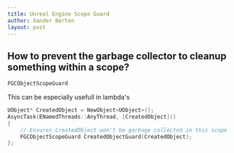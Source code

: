 ```yaml
---
title: Unreal Engine Scope Guard
author: Xander Berten
layout: post
---
```


## How to prevent the garbage collector to cleanup something within a scope?
```cpp
FGCObjectScopeGuard
```

This can be especially usefull in lambda's

```cpp
UObject* CreatedObject = NewObject<UObject>();
AsyncTask(ENamedThreads::AnyThread, [CreatedObject]()
{
    // Ensures CreatedObject won't be garbage collected in this scope
	FGCObjectScopeGuard CreatedObjectGuard(CreatedObject);
};
```